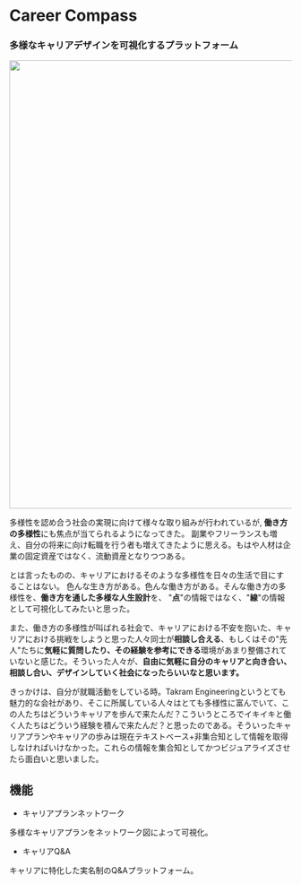 # Career Compass  
### 多様なキャリアデザインを可視化するプラットフォーム
<img src="https://user-images.githubusercontent.com/33218051/50903795-05502600-1462-11e9-883a-4908bc7e4137.jpg" width="800">

多様性を認め合う社会の実現に向けて様々な取り組みが行われているが, **働き方の多様性**にも焦点が当てられるようになってきた。
副業やフリーランスも増え、自分の将来に向け転職を行う者も増えてきたように思える。もはや人材は企業の固定資産ではなく、流動資産となりつつある。

とは言ったものの、キャリアにおけるそのような多様性を日々の生活で目にすることはない。
色んな生き方がある。色んな働き方がある。そんな働き方の多様性を、**働き方を通した多様な人生設計**を、
"**点**"の情報ではなく、"**線**"の情報として可視化してみたいと思った。


また、働き方の多様性が叫ばれる社会で、キャリアにおける不安を抱いた、キャリアにおける挑戦をしようと思った人々同士が**相談し合える**、もしくはその"先人"たちに**気軽に質問したり、その経験を参考にできる**環境があまり整備されていないと感じた。そういった人々が、**自由に気軽に自分のキャリアと向き合い、相談し合い、デザインしていく社会になったらいいなと思います。**

きっかけは、自分が就職活動をしている時。Takram Engineeringというとても魅力的な会社があり、そこに所属している人々はとても多様性に富んでいて、この人たちはどういうキャリアを歩んで来たんだ？こういうところでイキイキと働く人たちはどういう経験を積んで来たんだ？と思ったのである。そういったキャリアプランやキャリアの歩みは現在テキストベース+非集合知として情報を取得しなければいけなかった。これらの情報を集合知としてかつビジュアライズさせたら面白いと思いました。

## 機能
* キャリアプランネットワーク

多様なキャリアプランをネットワーク図によって可視化。

* キャリアQ&A

キャリアに特化した実名制のQ&Aプラットフォーム。

